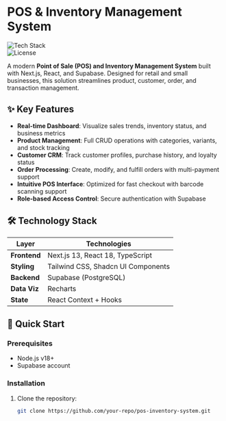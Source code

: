 # POS & Inventory Management System  

![Tech Stack](https://img.shields.io/badge/Next.js-13-blue?logo=next.js)  
![License](https://img.shields.io/badge/License-MIT-green)

A modern **Point of Sale (POS) and Inventory Management System** built with Next.js, React, and Supabase. Designed for retail and small businesses, this solution streamlines product, customer, order, and transaction management.

## ✨ Key Features  

- **Real-time Dashboard**: Visualize sales trends, inventory status, and business metrics  
- **Product Management**: Full CRUD operations with categories, variants, and stock tracking  
- **Customer CRM**: Track customer profiles, purchase history, and loyalty status  
- **Order Processing**: Create, modify, and fulfill orders with multi-payment support  
- **Intuitive POS Interface**: Optimized for fast checkout with barcode scanning support  
- **Role-based Access Control**: Secure authentication with Supabase  

## 🛠 Technology Stack  

| Layer          | Technologies                          |
|----------------|---------------------------------------|
| **Frontend**   | Next.js 13, React 18, TypeScript      |
| **Styling**    | Tailwind CSS, Shadcn UI Components    |
| **Backend**    | Supabase (PostgreSQL)                 |
| **Data Viz**   | Recharts                              |
| **State**      | React Context + Hooks                 |

## 🚀 Quick Start  

### Prerequisites  
- Node.js v18+  
- Supabase account  

### Installation  
1. Clone the repository:  
   ```bash
   git clone https://github.com/your-repo/pos-inventory-system.git